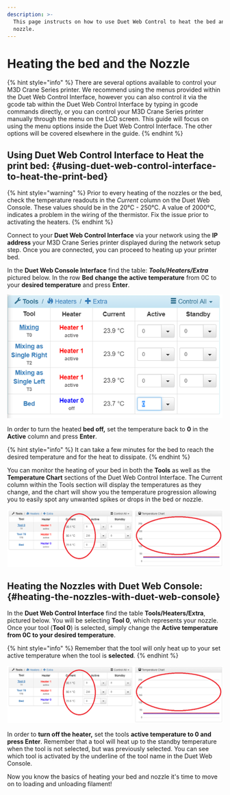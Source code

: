 ```yaml
---
description: >-
  This page instructs on how to use Duet Web Control to heat the bed ant the
  nozzle.
---
```


# Heating the bed and the Nozzle

{% hint style="info" %}
There are several options available to control your M3D Crane Series printer. We recommend using the menus provided within the Duet Web Control Interface, however you can also control it via the gcode tab within the Duet Web Control Interface by typing in gcode commands directly, or you can control your M3D Crane Series printer manually through the menu on the LCD screen. This guide will focus on using the menu options inside the Duet Web Control Interface. The other options will be covered elsewhere in the guide.
{% endhint %}

## Using Duet Web Control Interface to Heat the print bed: {#using-duet-web-control-interface-to-heat-the-print-bed}

{% hint style="warning" %}
Prior to every heating of the nozzles or the bed, check the temperature readouts in the _Current_ column on the Duet Web Console. These values should be in the 20°C - 250°C. A value of 2000°C, indicates a problem in the wiring of the thermistor. Fix the issue prior to activating the heaters.
{% endhint %}

Connect to your **Duet Web Control Interface** via your network using the **IP address** your M3D Crane Series printer displayed during the network setup step. Once you are connected, you can proceed to heating up your printer bed.

In the **Duet Web Console Interface** find the table: _**Tools/Heaters/Extra**_ pictured below. In the row **Bed** **change the active temperature** from 0C to your **desired temperature** and press **Enter**.

![](../.gitbook/assets/image.png)

In order to turn the heated **bed off,** set the temperature back to **0** in the **Active** column and press **Enter**.

{% hint style="info" %}
It can take a few minutes for the bed to reach the desired temperature and for the heat to dissipate.
{% endhint %}

You can monitor the heating of your bed in both the **Tools** as well as the **Temperature Chart** sections of the Duet Web Control Interface. The Current column within the Tools section will display the temperatures as they change, and the chart will show you the temperature progression allowing you to easily spot any unwanted spikes or drops in the bed or nozzle.

![](../.gitbook/assets/duet9.png)

## **Heating the Nozzles with Duet Web Console:** {#heating-the-nozzles-with-duet-web-console}

In the **Duet Web Control Interface** find the table **Tools/Heaters/Extra**, pictured below. You will be selecting **Tool 0**, which represents your nozzle. Once your tool \(**Tool 0**\) is selected, simply change the **Active temperature from 0C to your desired temperature**.

{% hint style="info" %}
Remember that the tool will only heat up to your set active temperature when the tool is **selected**.
{% endhint %}

![](../.gitbook/assets/duet9.png)

In order to **turn off the heater,** set the tools **active temperature to 0 and press Enter**. Remember that a tool will heat up to the standby temperature when the tool is not selected, but was previously selected. You can see which tool is activated by the underline of the tool name in the Duet Web Console.

Now you know the basics of heating your bed and nozzle it's time to move on to loading and unloading filament!

